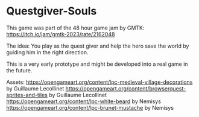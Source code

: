 # Questgiver-Souls
This game was part of the 48 hour game jam by GMTK: https://itch.io/jam/gmtk-2023/rate/2162048

The idea: You play as the quest giver and help the hero save the world by guiding him in the right direction.

This is a very early prototype and might be developed into a real game in the future.


Assets:
https://opengameart.org/content/lpc-medieval-village-decorations by Guillaume Lecollinet
https://opengameart.org/content/browserquest-sprites-and-tiles by Guillaume Lecollinet
https://opengameart.org/content/lpc-white-beard by Nemisys
https://opengameart.org/content/lpc-brunet-mustache by Nemisys
